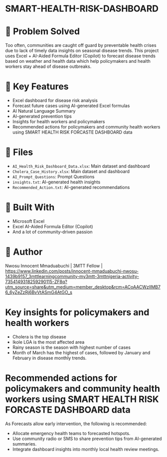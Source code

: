 # SMART-HEALTH-RISK-DASHBOARD

# 📌 Problem Solved
Too often, communities are caught off guard by preventable health crises due to lack of timely data insights on seasonal disease trends. This project uses Excel + AI-Aided Formula Editor (Copilot) to forecast disease trends based on weather and health data which help policymakers and health workers stay ahead of disease outbreaks.

# 🧠 Key Features
- Excel dashboard for disease risk analysis
- Forecast future cases using AI-generated Excel formulas
- AI Natural Language Summary
- AI-generated prevention tips
- Insights for health workers and policymakers
- Recommended actions for policymakers and community health workers using SMART HEALTH RISK FORCASTE DASHBOARD data

# 📁 Files
- `AI_Health_Risk_Dashboard_Data.xlsx`: Main dataset and dashboard
- `Cholera_Case_History.xlsx`: Main dataset and dashboard
- `AI_Prompt_Questions`: Prompt Questions
- `insights.txt`: AI-generated health insights
- `Recommended_Action.txt`: AI-generated recommendations 

# 🤖 Built With
- Microsoft Excel
- Excel AI-Aided Formula Editor (Copilot)
- And a lot of community-driven passion

# 👤 Author
Nwosu Innocent Mmaduabuchi | 3MTT Fellow | https://www.linkedin.com/posts/innocent-mmaduabuchi-nwosu-1439b9157_3mttlearningcommunity-my3mtt-3mttnigeria-activity-7354149318259290115-ZF8q?utm_source=share&utm_medium=member_desktop&rcm=ACoAACWzlIMB76_6yZeZzRj6BvVtASmG4AtGO_s

# Key insights for policymakers and health workers
- Cholera is the top disease
- Ikole LGA is the most affected area
- Rainy season is the season with highest number of cases
- Month of March has the highest of cases, followed by January and February in disease monthly trends.

# Recommended actions for policymakers and community health workers using SMART HEALTH RISK FORCASTE DASHBOARD data
As Forecasts allow early intervention, the following is recommended:
- Allocate emergency health teams to forecasted hotspots.
- Use community radio or SMS to share prevention tips from AI-generated summaries.
- Integrate dashboard insights into monthly local health review meetings.
